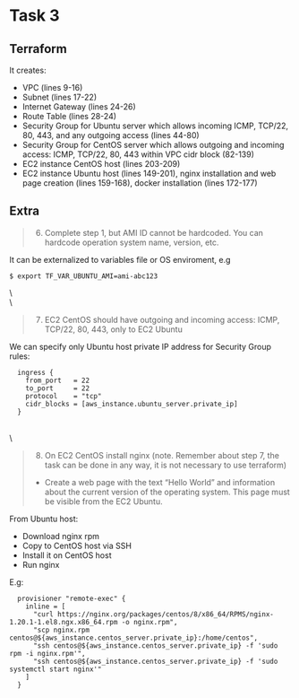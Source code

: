 # Task 3

## Terraform
It creates: 
* VPC (lines 9-16)
* Subnet (lines 17-22)
* Internet Gateway (lines 24-26)
* Route Table (lines 28-24)
* Security Group for Ubuntu server which allows incoming ICMP, TCP/22, 80, 443, and any outgoing access (lines 44-80)
* Security Group for CentOS server which allows outgoing and incoming access: ICMP, TCP/22, 80, 443 within VPC cidr block (82-139)
* EC2 instance CentOS host (lines 203-209)
* EC2 instance Ubuntu host (lines 149-201), nginx installation and web page creation (lines 159-168), docker installation (lines 172-177)



## Extra

> 6. Complete  step 1, but AMI ID cannot be hardcoded. You can hardcode operation system name, version, etc. 

It can be externalized to variables file or OS enviroment, e.g
```
$ export TF_VAR_UBUNTU_AMI=ami-abc123
```


\  
\
> 7. EC2 CentOS should have outgoing and incoming access: ICMP, TCP/22, 80, 443, only to EC2 Ubuntu

We can specify only Ubuntu host private IP address for Security Group rules:
```
  ingress {
    from_port   = 22
    to_port     = 22
    protocol    = "tcp"
    cidr_blocks = [aws_instance.ubuntu_server.private_ip]
  }
```

  
\
\
> 8. On EC2 CentOS install nginx (note. Remember about step 7, the task can be done in any way, it is not necessary to use terraform)
> - Create a web page with the text “Hello World” and information about the current version of the operating system. This page must be visible from the  EC2 Ubuntu.

From Ubuntu host:
* Download nginx rpm
* Copy to CentOS host via SSH
* Install it on CentOS host
* Run nginx

E.g:
```
  provisioner "remote-exec" {
    inline = [
      "curl https://nginx.org/packages/centos/8/x86_64/RPMS/nginx-1.20.1-1.el8.ngx.x86_64.rpm -o nginx.rpm",
      "scp nginx.rpm centos@${aws_instance.centos_server.private_ip}:/home/centos",
      "ssh centos@${aws_instance.centos_server.private_ip} -f 'sudo rpm -i nginx.rpm'",
      "ssh centos@${aws_instance.centos_server.private_ip} -f 'sudo systemctl start nginx'"
    ]
  }

```

